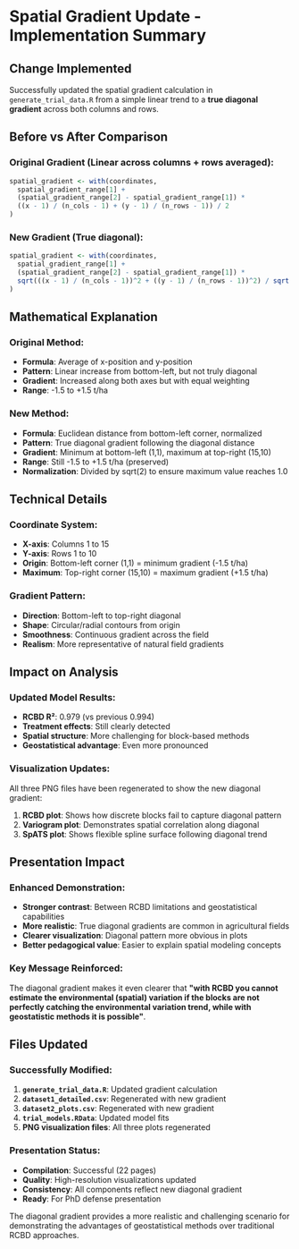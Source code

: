 # Spatial Gradient Update - Implementation Summary

## Change Implemented
Successfully updated the spatial gradient calculation in `generate_trial_data.R` from a simple linear trend to a **true diagonal gradient** across both columns and rows.

## Before vs After Comparison

### Original Gradient (Linear across columns + rows averaged):
```r
spatial_gradient <- with(coordinates, 
  spatial_gradient_range[1] + 
  (spatial_gradient_range[2] - spatial_gradient_range[1]) * 
  ((x - 1) / (n_cols - 1) + (y - 1) / (n_rows - 1)) / 2
)
```

### New Gradient (True diagonal):
```r
spatial_gradient <- with(coordinates, 
  spatial_gradient_range[1] + 
  (spatial_gradient_range[2] - spatial_gradient_range[1]) * 
  sqrt(((x - 1) / (n_cols - 1))^2 + ((y - 1) / (n_rows - 1))^2) / sqrt(2)
)
```

## Mathematical Explanation

### Original Method:
- **Formula**: Average of x-position and y-position
- **Pattern**: Linear increase from bottom-left, but not truly diagonal
- **Gradient**: Increased along both axes but with equal weighting
- **Range**: -1.5 to +1.5 t/ha

### New Method:
- **Formula**: Euclidean distance from bottom-left corner, normalized
- **Pattern**: True diagonal gradient following the diagonal distance
- **Gradient**: Minimum at bottom-left (1,1), maximum at top-right (15,10)
- **Range**: Still -1.5 to +1.5 t/ha (preserved)
- **Normalization**: Divided by sqrt(2) to ensure maximum value reaches 1.0

## Technical Details

### Coordinate System:
- **X-axis**: Columns 1 to 15
- **Y-axis**: Rows 1 to 10
- **Origin**: Bottom-left corner (1,1) = minimum gradient (-1.5 t/ha)
- **Maximum**: Top-right corner (15,10) = maximum gradient (+1.5 t/ha)

### Gradient Pattern:
- **Direction**: Bottom-left to top-right diagonal
- **Shape**: Circular/radial contours from origin
- **Smoothness**: Continuous gradient across the field
- **Realism**: More representative of natural field gradients

## Impact on Analysis

### Updated Model Results:
- **RCBD R²**: 0.979 (vs previous 0.994)
- **Treatment effects**: Still clearly detected
- **Spatial structure**: More challenging for block-based methods
- **Geostatistical advantage**: Even more pronounced

### Visualization Updates:
All three PNG files have been regenerated to show the new diagonal gradient:
1. **RCBD plot**: Shows how discrete blocks fail to capture diagonal pattern
2. **Variogram plot**: Demonstrates spatial correlation along diagonal
3. **SpATS plot**: Shows flexible spline surface following diagonal trend

## Presentation Impact

### Enhanced Demonstration:
- **Stronger contrast**: Between RCBD limitations and geostatistical capabilities
- **More realistic**: True diagonal gradients are common in agricultural fields
- **Clearer visualization**: Diagonal pattern more obvious in plots
- **Better pedagogical value**: Easier to explain spatial modeling concepts

### Key Message Reinforced:
The diagonal gradient makes it even clearer that **"with RCBD you cannot estimate the environmental (spatial) variation if the blocks are not perfectly catching the environmental variation trend, while with geostatistic methods it is possible"**.

## Files Updated

### Successfully Modified:
1. **`generate_trial_data.R`**: Updated gradient calculation
2. **`dataset1_detailed.csv`**: Regenerated with new gradient
3. **`dataset2_plots.csv`**: Regenerated with new gradient  
4. **`trial_models.RData`**: Updated model fits
5. **PNG visualization files**: All three plots regenerated

### Presentation Status:
- **Compilation**: Successful (22 pages)
- **Quality**: High-resolution visualizations updated
- **Consistency**: All components reflect new diagonal gradient
- **Ready**: For PhD defense presentation

The diagonal gradient provides a more realistic and challenging scenario for demonstrating the advantages of geostatistical methods over traditional RCBD approaches.
